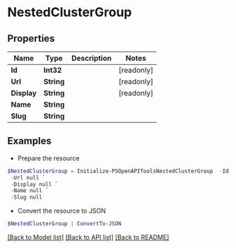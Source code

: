 # NestedClusterGroup
## Properties

Name | Type | Description | Notes
------------ | ------------- | ------------- | -------------
**Id** | **Int32** |  | [readonly] 
**Url** | **String** |  | [readonly] 
**Display** | **String** |  | [readonly] 
**Name** | **String** |  | 
**Slug** | **String** |  | 

## Examples

- Prepare the resource
```powershell
$NestedClusterGroup = Initialize-PSOpenAPIToolsNestedClusterGroup  -Id null `
 -Url null `
 -Display null `
 -Name null `
 -Slug null
```

- Convert the resource to JSON
```powershell
$NestedClusterGroup | ConvertTo-JSON
```

[[Back to Model list]](../README.md#documentation-for-models) [[Back to API list]](../README.md#documentation-for-api-endpoints) [[Back to README]](../README.md)

